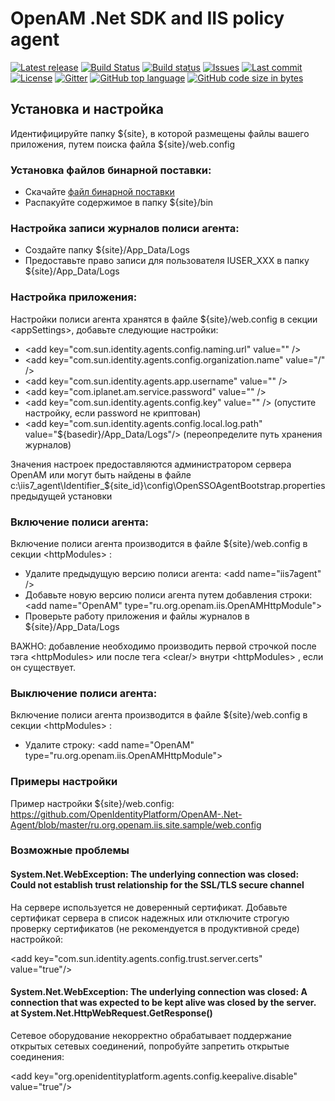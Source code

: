 # OpenAM .Net SDK and IIS policy agent
[![Latest release](https://img.shields.io/github/release/OpenIdentityPlatform/OpenAM-.Net-Agent.svg)](https://github.com/OpenIdentityPlatform/OpenAM-.Net-Agent/releases/latest)
[![Build Status](https://travis-ci.org/OpenIdentityPlatform/OpenAM-.Net-Agent.svg)](https://travis-ci.org/OpenIdentityPlatform/OpenAM-.Net-Agent)
[![Build status](https://ci.appveyor.com/api/projects/status/a518k1mp0a0p95cn/branch/master?svg=true)](https://ci.appveyor.com/project/OpenIdentityPlatfom/openam-net-agent/branch/master)
[![Issues](https://img.shields.io/github/issues/OpenIdentityPlatform/OpenAM-.Net-Agent.svg)](https://github.com/OpenIdentityPlatform/OpenAM-.Net-Agent/issues)
[![Last commit](https://img.shields.io/github/last-commit/OpenIdentityPlatform/OpenAM-.Net-Agent.svg)](https://github.com/OpenIdentityPlatform/OpenAM-.Net-Agent/commits/master)
[![License](https://img.shields.io/badge/license-CDDL-blue.svg)](https://github.com/OpenIdentityPlatform/OpenAM-.Net-Agent/blob/master/LICENSE.md)
[![Gitter](https://img.shields.io/gitter/room/nwjs/nw.js.svg)](http://gitter.im/OpenIdentityPlatform/OpenAM)
[![GitHub top language](https://img.shields.io/github/languages/top/OpenIdentityPlatform/OpenAM-.Net-Agent.svg)](https://github.com/OpenIdentityPlatform/OpenAM-.Net-Agent)
[![GitHub code size in bytes](https://img.shields.io/github/languages/code-size/OpenIdentityPlatform/OpenAM-.Net-Agent.svg)](https://github.com/OpenIdentityPlatform/OpenAM-.Net-Agent)


## Установка и настройка
Идентифицируйте папку ${site}, в которой размещены файлы вашего приложения, путем поиска файла ${site}/web.config

### Установка файлов бинарной поставки:
*  Скачайте [файл бинарной поставки](https://github.com/OpenIdentityPlatform/OpenAM-.Net-Agent/releases/latest)
*  Распакуйте содержимое в папку ${site}/bin

### Настройка записи журналов полиси агента: 
* Создайте папку ${site}/App_Data/Logs
* Предоставьте право записи для пользователя IUSER_XXX в папку ${site}/App_Data/Logs

### Настройка приложения:
Настройки полиси агента хранятся в файле ${site}/web.config в секции \<appSettings\>, добавьте следующие настройки:
*  \<add key="com.sun.identity.agents.config.naming.url" value="" /\>
*  \<add key="com.sun.identity.agents.config.organization.name" value="/" /\>
*  \<add key="com.sun.identity.agents.app.username" value="" /\>
*  \<add key="com.iplanet.am.service.password" value="" /\>
*  \<add key="com.sun.identity.agents.config.key" value="" /\> (опустите настройку, если password не криптован)
*  \<add key="com.sun.identity.agents.config.local.log.path" value="${basedir}/App_Data/Logs"/\> (переопределите путь хранения журналов)

Значения настроек предоставляются администратором сервера OpenAM или могут быть найдены в файлe c:\iis7_agent\Identifier_${site_id}\config\OpenSSOAgentBootstrap.properties предыдущей установки

### Включение полиси агента:
Включение полиси агента производится в файле ${site}/web.config в секции \<httpModules\> :
* Удалите предыдущую версию полиси агента:  \<add name="iis7agent" /\>
* Добавьте новую версию полиси агента путем добавления строки:  \<add name="OpenAM" type="ru.org.openam.iis.OpenAMHttpModule"\>
* Проверьте работу приложения и файлы журналов в ${site}/App_Data/Logs

ВАЖНО: добавление необходимо производить первой строчкой после тэга  \<httpModules\> или после тега  \<clear/\> внутри \<httpModules\> , если он существует.

### Выключение полиси агента:
Включение полиси агента производится в файле ${site}/web.config в секции \<httpModules\> :
* Удалите строку:  \<add name="OpenAM" type="ru.org.openam.iis.OpenAMHttpModule"\>

### Примеры настройки
Пример настройки ${site}/web.config: https://github.com/OpenIdentityPlatform/OpenAM-.Net-Agent/blob/master/ru.org.openam.iis.site.sample/web.config

### Возможные проблемы

#### System.Net.WebException: The underlying connection was closed: Could not establish trust relationship for the SSL/TLS secure channel
На сервере используется не доверенный сертификат. Добавьте сертификат сервера в список надежных или отключите строгую проверку сертификатов (не рекомендуется в продуктивной среде) настройкой:

\<add key="com.sun.identity.agents.config.trust.server.certs" value="true"/\>
 
#### System.Net.WebException: The underlying connection was closed: A connection that was expected to be kept alive was closed by the server. at System.Net.HttpWebRequest.GetResponse()
Сетевое оборудование некорректно обрабатывает поддержание открытых сетевых соединений, попробуйте запретить открытые соединения:

\<add key="org.openidentityplatform.agents.config.keepalive.disable" value="true"/\>


